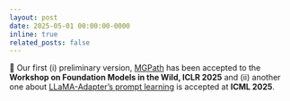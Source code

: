 ```yaml
---
layout: post
date: 2025-05-01 00:00:00-0000
inline: true
related_posts: false
---
```


🎉 Our first (i) preliminary version, [MGPath](https://openreview.net/pdf?id=nJZtYrOeoV) has been accepted to the **Workshop on Foundation Models in the Wild, ICLR 2025** and (ii) another one about [LLaMA-Adapter’s prompt learning](https://arxiv.org/pdf/2502.03029) is accepted at **ICML 2025**. 

